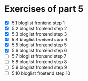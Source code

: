 # Exercises of part 5


- [x] 5.1 bloglist frontend step 1
- [x] 5.2 bloglist frontend step 2
- [x] 5.3 bloglist frontend step 3
- [x] 5.4 bloglist frontend step 4
- [x] 5.5 bloglist frontend step 5
- [x] 5.6 bloglist frontend step 6
- [ ] 5.7 bloglist frontend step 7
- [ ] 5.8 bloglist frontend step 8
- [ ] 5.9 bloglist frontend step 9
- [ ] 5.10 bloglist frontend step 10